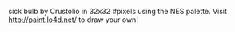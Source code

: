 sick bulb by Crustolio in 32x32 #pixels using the NES palette. Visit http://paint.lo4d.net/ to draw your own! 